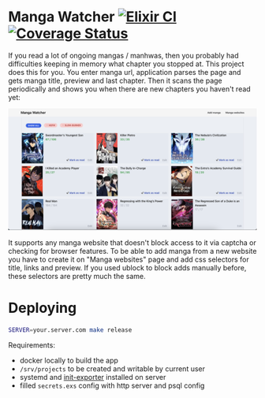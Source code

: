 # Manga Watcher [![Elixir CI](https://github.com/monshq/manga_watcher/actions/workflows/mix_check.yml/badge.svg)](https://github.com/monshq/manga_watcher/actions/workflows/mix_check.yml) [![Coverage Status](https://coveralls.io/repos/github/monshq/manga_watcher/badge.svg?branch=master)](https://coveralls.io/github/monshq/manga_watcher?branch=master)

If you read a lot of ongoing mangas / manhwas, then you probably had difficulties keeping in memory what chapter you stopped at. This project does this for you. You enter manga url, application parses the page and gets manga title, preview and last chapter. Then it scans the page periodically and shows you when there are new chapters you haven't read yet:

![screenshot.png](screenshot.png)

It supports any manga website that doesn't block access to it via captcha or checking for browser features. To be able to add manga from a new website you have to create it on "Manga websites" page and add css selectors for title, links and preview. If you used ublock to block adds manually before, these selectors are pretty much the same.

# Deploying

```sh
SERVER=your.server.com make release
```
Requirements:
- docker locally to build the app
- `/srv/projects` to be created and writable by current user
- systemd and [init-exporter](https://github.com/funbox/init-exporter) installed on server
- filled `secrets.exs` config with http server and psql config

